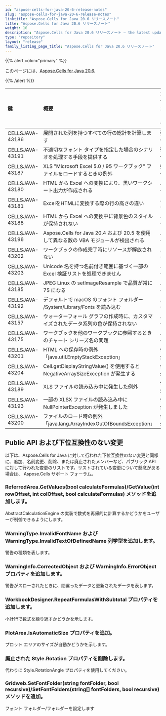 ```yaml
---
id: "aspose-cells-for-java-20-6-release-notes"
slug: "aspose-cells-for-java-20-6-release-notes"
linktitle: "Aspose.Cells for Java 20.6 リリースノート"
title: "Aspose.Cells for Java 20.6 リリースノート"
weight: 10
description: "Aspose.Cells for Java 20.6 リリースノート – the latest updates and fixes."
type: "repository"
layout: "release"
family_listing_page_title: "Aspose.Cells for Java 20.6 リリースノート"
---
```

{{% alert color="primary" %}} 

このページには、[Aspose.Cells for Java 20.6](https://releases.aspose.com/cells/java/new-releases/aspose.cells-for-java-20.6/).

{{% /alert %}} 

|**鍵**|**概要**|**カテゴリー**|
|:- |:- |:- |
|CELLSJAVA-43186|展開された列を持つすべての行の総計を計算します|強化|
|CELLSJAVA-43191|不適切なフォント タイプを指定した場合のシナリオを処理する手段を提供する|強化|
|CELLSJAVA-43187|XLS "Microsoft Excel 5.0 / 95 ワークブック" ファイルをロードするときの例外|強化|
|CELLSJAVA-43180|HTML から Excel への変換により、黒いワークシート出力が作成される|バグ|
|CELLSJAVA-43181|ExcelをHTMLに変換する際の行の高さの違い|バグ|
|CELLSJAVA-43188|HTML から Excel への変換中に背景色のスタイルが保持されない|バグ|
|CELLSJAVA-43196|Aspose.Cells for Java 20.4 および 20.5 を使用して異なる数の VBA モジュールが検出される|バグ|
|CELLSJAVA-43202|ワークブックの作成完了時にリソースが解放されない|バグ|
|CELLSJAVA-43203|Unicode 名を持つ名前付き範囲に基づく一部の Excel 検証リストを処理できません|バグ|
|CELLSJAVA-43185|JPEG Linux の setImageResample で品質が常に 75 になる|バグ|
|CELLSJAVA-43192|デフォルトで macOS のフォント フォルダー /System/Library/Fonts を読み込む|バグ|
|CELLSJAVA-43157|ウォーターフォール グラフの作成時に、カスタマイズされたデータ系列の色が保持されない|バグ|
|CELLSJAVA-43175|ワークブックを他のワークブックに参照するときのチャート シリーズ名の問題|バグ|
|CELLSJAVA-43201|HTML への保存時の例外「java.util.EmptyStackException」|例外|
|CELLSJAVA-43204|Cell.getDisplayStringValue() を使用すると NegativeArraySizeException が発生する|例外|
|CELLSJAVA-43189|XLS ファイルの読み込み中に発生した例外|例外|
|CELLSJAVA-43193|一部の XLSX ファイルの読み込み中に NullPointerException が発生しました|例外|
|CELLSJAVA-43200|ファイルのロード時の例外「java.lang.ArrayIndexOutOfBoundsException」|例外|
## **Public API および下位互換性のない変更**
以下は、Aspose.Cells for Java に対して行われた下位互換性のない変更と同様に、追加、名前変更、削除、または廃止されたメンバーなど、パブリック API に対して行われた変更のリストです。リストされている変更について懸念がある場合は、 Aspose.Cells サポート フォーラム。
### **ReferredArea.GetValues(bool calculateFormulas)/GetValue(int rowOffset, int colOffset, bool calculateFormulas) メソッドを追加します。**
AbstractCalculationEngine の実装で数式を再帰的に計算するかどうかをユーザーが制御できるようにします。
### **WarningType.InvalidFontName および WarningType.InvalidTextOfDefinedName 列挙型を追加します。**
警告の種類を表します。
### **WarningInfo.CorrectedObject および WarningInfo.ErrorObject プロパティを追加します。**
警告がスローされたときに、間違ったデータと更新されたデータを表します。
### **WorkbookDesigner.RepeatFormulasWithSubtotal プロパティを追加します。**
小計行で数式を繰り返すかどうかを示します。
### **PlotArea.IsAutomaticSize プロパティを追加。**
プロット エリアのサイズが自動かどうかを示します。
### **廃止された Style.Rotation プロパティを削除します。**
代わりに Style.RotationAngle プロパティを使用してください。
### **Gridweb.SetFontFolder(string fontFolder, bool recursive)/SetFontFolders(string[] fontFolders, bool recursive) メソッドを追加。**
フォント フォルダー/フォルダーを設定します
